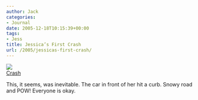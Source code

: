 ```yaml
---
author: Jack
categories:
- Journal
date: 2005-12-18T10:15:39+00:00
tags:
- Jess
title: Jessica’s First Crash
url: /2005/jessicas-first-crash/
---
```


[![][1]][2]  
[Crash][3] 

This, it seems, was inevitable. The car in front of her hit a curb. Snowy road and POW! Everyone is okay.

 [1]: https://static.flickr.com/39/74875708_cbf7cba818_m.jpg
 [2]: http://www.flickr.com/photos/jbaty/74875708/ "photo sharing"
 [3]: http://www.flickr.com/photos/jbaty/74875708/